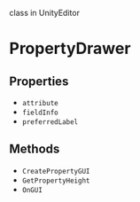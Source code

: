 class in UnityEditor
# PropertyDrawer

## Properties
- `attribute`
- `fieldInfo`
- `preferredLabel`
## Methods
- `CreatePropertyGUI`
- `GetPropertyHeight`
- `OnGUI`
